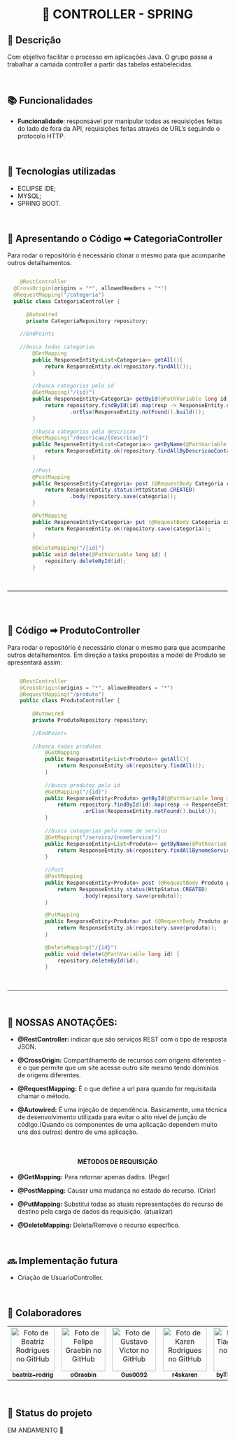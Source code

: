 <h1 align="center">💛 CONTROLLER - SPRING</h1>

## :memo: Descrição
Com objetivo facilitar o processo em aplicações Java. O grupo passa a trabalhar a camada controller a partir das tabelas estabelecidas. 

<br>

## :books: Funcionalidades
* <b>Funcionalidade</b>: responsável por manipular todas as requisições feitas do lado de fora da API, requisições feitas através de URL’s seguindo o protocolo HTTP.


<br>

## :wrench: Tecnologias utilizadas
* ECLIPSE IDE;
* MYSQL;
* SPRING BOOT.

<br>

## :rocket: Apresentando o Código ➡ CategoriaController
Para rodar o repositório é necessário clonar o mesmo para que acompanhe outros detalhamentos. 
<br>
~~~Java

	@RestController
  @CrossOrigin(origins = "*", allowedHeaders = "*")
  @RequestMapping("/categoria")
  public class CategoriaController {
	
	  @Autowired
	  private CategoriaRepository repository;
	
	//EndPoints
	
	//busca todas categorias
		@GetMapping
		public ResponseEntity<List<Categoria>> getAll(){
			return ResponseEntity.ok(repository.findAll());
		}
		
		//busca categorias pelo id
		@GetMapping("/{id}")
		public ResponseEntity<Categoria> getById(@PathVariable long id){
			return repository.findById(id).map(resp -> ResponseEntity.ok(resp))
					.orElse(ResponseEntity.notFound().build());
		}
		
		//busca categorias pela descricao
		@GetMapping("/descricao/{descricao}")
		public ResponseEntity<List<Categoria>> getByName(@PathVariable String descricao){
			return ResponseEntity.ok(repository.findAllByDescricaoContainingIgnoreCase(descricao));
		}
		
		//Post 
		@PostMapping
		public ResponseEntity<Categoria> post (@RequestBody Categoria categoria){
			return ResponseEntity.status(HttpStatus.CREATED)
					.body(repository.save(categoria));
		}

		@PutMapping
		public ResponseEntity<Categoria> put (@RequestBody Categoria categoria){
			return ResponseEntity.ok(repository.save(categoria));				
		}
		
		@DeleteMapping("/{id}")
		public void delete(@PathVariable long id) {
			repository.deleteById(id);
		}
~~~

<br>

<hr size = "2"</hr>

<br>
<br>

## :rocket: Código ➡ ProdutoController
Para rodar o repositório é necessário clonar o mesmo para que acompanhe outros detalhamentos. Em direção a tasks propostas a model de Produto se apresentará assim:
<br>
~~~Java

	@RestController
	@CrossOrigin(origins = "*", allowedHeaders = "*")
	@RequestMapping("/produto")
	public class ProdutoController {
		
		@Autowired
		private ProdutoRepository repository;
		
		//EndPoints
		
		//busca todas produtos
			@GetMapping
			public ResponseEntity<List<Produto>> getAll(){
				return ResponseEntity.ok(repository.findAll());
			}
			
			//busca produtos pelo id
			@GetMapping("/{id}")
			public ResponseEntity<Produto> getById(@PathVariable long id){
				return repository.findById(id).map(resp -> ResponseEntity.ok(resp))
						.orElse(ResponseEntity.notFound().build());
			}
			
			//busca categorias pelo nome de servico
			@GetMapping("/servico/{nomeServico}")
			public ResponseEntity<List<Produto>> getByName(@PathVariable String nomeServico){
				return ResponseEntity.ok(repository.findAllBynomeServicoContainingIgnoreCase(nomeServico));
			}
			
			//Post 
			@PostMapping
			public ResponseEntity<Produto> post (@RequestBody Produto produto){
				return ResponseEntity.status(HttpStatus.CREATED)
						.body(repository.save(produto));
			}

			@PutMapping
			public ResponseEntity<Produto> put (@RequestBody Produto produto){
				return ResponseEntity.ok(repository.save(produto));				
			}
			
			@DeleteMapping("/{id}")
			public void delete(@PathVariable long id) {
				repository.deleteById(id);
			}
~~~

<br>

<hr size = "2"</hr>

<br>

## 🔺 NOSSAS ANOTAÇÕES:

- **@RestController:** indicar que são serviços REST com o tipo de resposta JSON.

- **@CrossOrigin:** Compartilhamento de recursos com origens diferentes - é o que permite que um site acesse outro site mesmo tendo domínios de origens diferentes.

- **@RequestMapping:** É o que define a url para quando for requisitada chamar o método.

- **@Autowired:** É uma injeção de dependência. Basicamente, uma técnica de desenvolvimento utilizada para evitar o alto nível de junção de código.(Quando os componentes de uma aplicação dependem muito uns dos outros) dentro de uma aplicação.

<br> <h4 align="center"> MÉTODOS DE REQUISIÇÃO </h4>
- **@GetMapping:** Para retornar apenas dados. (Pegar)

- **@PostMapping:** Causar uma mudança no estado do recurso. (Criar)

- **@PutMapping:** Substitui todas as atuais representações do recurso de destino pela carga de dados da requisição. (atualizar)

- **@DeleteMapping:** Deleta/Remove o recurso específico.
<br>


## :soon: Implementação futura
* Criação de UsuarioController.

<br>

## :handshake: Colaboradores
<table>
  <tr>
    <td align="center">
      <a href="https://github.com/beatriz-rodrig">
        <img src="https://avatars.githubusercontent.com/u/89103950?v=4" width="100px;" alt="Foto de Beatriz Rodrigues no GitHub"/><br>
        <sub>
          <b>beatriz-rodrig</b>
        </sub>
      </a>
    </td>    
    <td align="center">
      <a href="https://github.com/oGraebin">
        <img src="https://avatars.githubusercontent.com/u/84040211?v=4" width="100px;" alt="Foto de Felipe Graebin no GitHub"/><br>
        <sub>
          <b>oGraebin</b>
        </sub>
      </a>
    </td>
    <td align="center">
      <a href="https://github.com/Gus0092">
        <img src="https://avatars.githubusercontent.com/u/88991885?v=4" width="100px;" alt="Foto de Gustavo Victor no GitHub"/><br>
        <sub>
          <b>Gus0092</b>
        </sub>
      </a>
    </td>
    <td align="center">
      <a href="http://github.com/r4skaren">
        <img src="https://avatars.githubusercontent.com/u/86742652?v=4" width="100px;" alt="Foto de Karen Rodrigues no GitHub"/><br>
        <sub>
          <b>r4skaren</b>
        </sub>
      </a>
    </td>
        <td align="center">
      <a href="https://github.com/byTiagoAssis">
        <img src="https://avatars.githubusercontent.com/u/86063887?v=4" width="100px;" alt="Foto de Tiago Assis no GitHub"/><br>
        <sub>
          <b>byTiagoAssis</b>
        </sub>
      </a>
    </td>
  </tr>
</table>

<br>

## :dart: Status do projeto
EM ANDAMENTO 🔄
